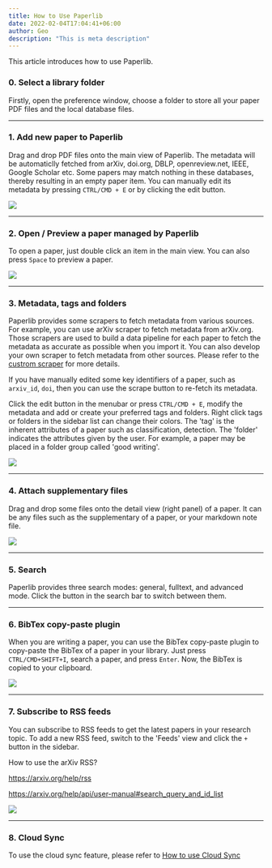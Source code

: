 ```yaml
---
title: How to Use Paperlib
date: 2022-02-04T17:04:41+06:00
author: Geo
description: "This is meta description"
---
```


This article introduces how to use Paperlib.

### 0. Select a library folder

Firstly, open the preference window, choose a folder to store all your paper PDF files and the local database files.

-----

### 1. Add new paper to Paperlib

Drag and drop PDF files onto the main view of Paperlib. The metadata will be automaticlly fetched from arXiv, doi.org, DBLP, openreview.net, IEEE, Google Scholar etc. Some papers may match nothing in these databases, thereby resulting in an empty paper item. You can manually edit its metadata by pressing `CTRL/CMD + E` or by clicking the edit button.

![](/images/blog/intro/add.png)

-----

### 2. Open / Preview a paper managed by Paperlib

To open a paper, just double click an item in the main view. You can also press `Space` to preview a paper.

![](/images/blog/intro/preview.png)


-----

### 3. Metadata, tags and folders

Paperlib provides some scrapers to fetch metadata from various sources. For example, you can use arXiv scraper to fetch metadata from arXiv.org. Those scrapers are used to build a data pipeline for each paper to fetch the metadata as accurate as possible when you import it. You can also develop your own scraper to fetch metadata from other sources. Please refer to the [custrom scraper](https://github.com/GeoffreyChen777/paperlib/wiki) for more details.

If you have manually edited some key identifiers of a paper, such as `arxiv_id`, `doi`, then you can use the scrape button to re-fetch its metadata.

Click the edit button in the menubar or press `CTRL/CMD + E`, modify the metadata and add or create your preferred tags and folders. Right click tags or folders in the sidebar list can change their colors. The 'tag' is the inherent attributes of a paper such as classification, detection. The 'folder' indicates the attributes given by the user. For example, a paper may be placed in a folder group called 'good writing'.

![](/images/blog/intro/edit.png)

-----

### 4. Attach supplementary files

Drag and drop some files onto the detail view (right panel) of a paper. It can be any files such as the supplementary of a paper, or your markdown note file.

![](/images/blog/intro/addsup.png)


-----

### 5. Search

Paperlib provides three search modes: general, fulltext, and advanced mode. Click the button in the search bar to switch between them.

------

### 6. BibTex copy-paste plugin

When you are writing a paper, you can use the BibTex copy-paste plugin to copy-paste the BibTex of a paper in your library. Just press `CTRL/CMD+SHIFT+I`, search a paper, and press `Enter`. Now, the BibTex is copied to your clipboard.

![](/images/blog/intro/plugin.png)

-----

### 7. Subscribe to RSS feeds

You can subscribe to RSS feeds to get the latest papers in your research topic. To add a new RSS feed, switch to the 'Feeds' view and click the `+` button in the sidebar.

How to use the arXiv RSS?

https://arxiv.org/help/rss

https://arxiv.org/help/api/user-manual#search_query_and_id_list


![](/images/blog/intro/feedadd.png)

-----

### 8. Cloud Sync

To use the cloud sync feature, please refer to [How to use Cloud Sync](/en/blog/sync/)
